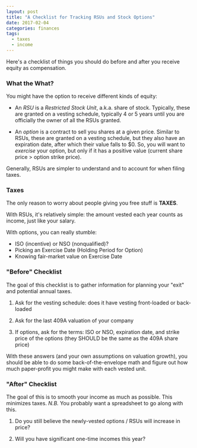 ```yaml
---
layout: post
title: "A Checklist for Tracking RSUs and Stock Options"
date: 2017-02-04
categories: finances
tags:
  - taxes
  - income
---
```


Here's a checklist of things you should do before and after you receive equity as compensation.

### What the What?

You might have the option to receive different kinds of equity:

- An *RSU* is a *Restricted Stock Unit*, a.k.a. share of stock. Typically, these are granted on a vesting 
schedule, typically 4 or 5 years until you are officially the owner of all the RSUs granted.  

- An *option* is a contract to sell you shares at a given price. Similar to RSUs, these are granted on
a vesting schedule, but they also have an expiration date, after which their value falls to $0. So, you
will want to *exercise* your option, but only if it has a positive value (current share price > option
 strike price). 

Generally, RSUs are simpler to understand and to account for when filing taxes.

### Taxes

The only reason to worry about people giving you free stuff is **TAXES**.

With RSUs, it's relatively simple: the amount vested each year counts as income, just like your salary.

With options, you can really stumble:
 - ISO (incentive) or NSO (nonqualified)? 
 - Picking an Exercise Date (Holding Period for Option)
 - Knowing fair-market value on Exercise Date

### "Before" Checklist

The goal of this checklist is to gather information for planning your "exit" and potential annual taxes.

 1. Ask for the vesting schedule: does it have vesting front-loaded or back-loaded

 2. Ask for the last 409A valuation of your company
 
 3. If options, ask for the terms: ISO or NSO, expiration date, and strike price of the options 
 (they SHOULD be the same as the 409A share price)

With these answers (and your own assumptions on valuation growth), you should be able to do some 
back-of-the-envelope math and figure out how much paper-profit you might make with each vested unit.

### "After" Checklist

The goal of this is to smooth your income as much as possible. This minimizes taxes. *N.B.* You probably want a spreadsheet to go along with this. 

 1. Do you still believe the newly-vested options / RSUs will increase in price?
 
 2. Will you have significant one-time incomes this year?

 
